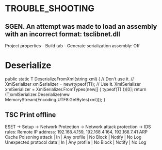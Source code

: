# TROUBLE_SHOOTING

## SGEN. An attempt was made to load an assembly with an incorrect format: tsclibnet.dll
Project properties - Build tab - Generate serialization assembly: Off

# Deserialize
public static T DeserializeFromXml(string xml)
{
    // Don't use it.
    // XmlSerializer xmlSerializer = new(typeof(T));
    // Use it.
    XmlSerializer xmlSerializer = XmlSerializer.FromTypes(new[] { typeof(T) })[0];
    return (T)xmlSerializer.Deserialize(new MemoryStream(Encoding.UTF8.GetBytes(xml)));
}

## TSC Print offline
ESET -> Setup -> Network Protection -> Network attack protection -> IDS rules:
Remote IP address: 192.168.4.159, 192.168.4.164, 192.168.7.41
ARP Cache Poisoning attack | In | Any profile | No Block | Notify | No Log
Unexpected protocol data | In | Any profile | No Block | Notify | No Log
